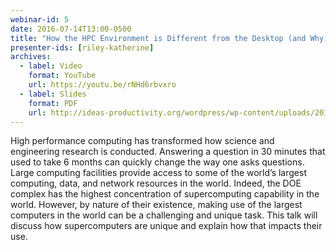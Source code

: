 ```yaml
---
webinar-id: 5
date: 2016-07-14T13:00-0500
title: "How the HPC Environment is Different from the Desktop (and Why)"
presenter-ids: [riley-katherine]
archives:
  - label: Video
    format: YouTube
    url: https://youtu.be/rNHd6rbvxro
  - label: Slides
    format: PDF
    url: http://ideas-productivity.org/wordpress/wp-content/uploads/2018/03/webinar005-supercomputers.pdf
---
```

High performance computing has transformed how science and engineering
research is conducted.  Answering a question in 30 minutes that used
to take 6 months can quickly change the way one asks questions.  Large
computing facilities provide access to some of the world’s largest
computing, data, and network resources in the world.  Indeed, the DOE
complex has the highest concentration of supercomputing capability in
the world.  However, by nature of their existence, making use of the
largest computers in the world can be a challenging and unique
task. This talk will discuss how supercomputers are unique and explain
how that impacts their use.
